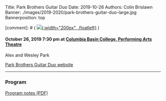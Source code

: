 Title: Park Brothers Guitar Duo
Date: 2019-10-26
Authors: Colin Brislawn
Banner: ./images/2019-2020/park-brothers-guitar-duo-large.jpg
Bannerposition: top

[comment]: # ( [![ ]({filename}/images/2017-2018/aeolus-quartet-400.jpg){:width="200px", .floatleft}]({filename}./AeolusQuartet.md) )

#### October 26, 2019 7:30 pm at [Columbia Basin College, Performing Arts Theatre](https://goo.gl/maps/kNZ4DFSqJUNVorCE6)

Alex and Wesley Park

[Park Brothers Guitar Duo website](https://www.parkbrothersguitar.com/)

---

### Program

[Program notes (PDF)]({attach}/2019-2020/ParkBrothersPROGRAMWashington.pdf)
